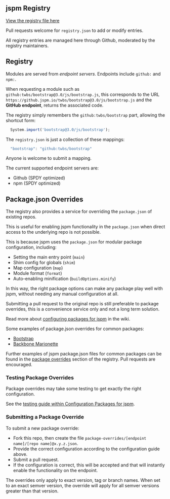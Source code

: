 jspm Registry
---

[View the registry file here](https://github.com/jspm/registry/blob/master/registry.json)

Pull requests welcome for `registry.json` to add or modify entries.

All registry entries are managed here through Github, moderated by the registry maintainers.

Registry
---

Modules are served from _endpoint servers_. Endpoints include `github:` and `npm:`.

When requesting a module such as `github:twbs/bootstrap@3.0/js/bootstrap.js`, this corresponds to the URL 
`https://github.jspm.io/twbs/bootstrap@3.0/js/bootstrap.js` and the **GitHub endpoint**, returns the associated code.

The registry simply remembers the `github:twbs/bootstrap` part, allowing the shortcut form:

```javascript
  System.import('bootstrap@3.0/js/bootstrap');
```

The `registry.json` is just a collection of these mappings:

```javascript
  "bootstrap": "github:twbs/bootstrap"
```

Anyone is welcome to submit a mapping.

The current supported endpoint servers are:

* Github (SPDY optimized)
* npm (SPDY optimized)

Package.json Overrides
---

The registry also provides a service for overriding the `package.json` of existing repos.

This is useful for enabling jspm functionality in the `package.json` when direct access to the underlying repo is not possible.

This is because jspm uses the `package.json` for modular package configuration, including:

* Setting the main entry point (`main`)
* Shim config for globals (`shim`)
* Map configuration (`map`)
* Module format (`format`)
* Auto-enabling minification (`buildOptions.minify`)

In this way, the right package options can make any package play well with jspm, without needing any manual configuration at all.

Submitting a pull request to the original repo is still preferable to package overrides, this is a convenience service only and not a long term solution.

Read more about [configuring packages for jspm](https://github.com/jspm/registry/wiki/Configuring-Packages-for-jspm) in the wiki.

Some examples of package.json overrides for common packages:
* [Bootstrap](https://github.com/jspm/registry/blob/master/package-overrides/github/twbs/bootstrap%403.0.2.json)
* [Backbone Marionette](https://github.com/jspm/registry/blob/master/package-overrides/github/marionettejs/backbone.marionette%401.2.2.json)

Further examples of jspm package.json files for common packages can be found in the [package overrides](https://github.com/jspm/registry/tree/master/package-overrides) section of the registry. Pull requests are encouraged.

### Testing Package Overrides

Package overrides may take some testing to get exactly the right configuration.

See the [testing guide within Configuration Packages for jspm](https://github.com/jspm/registry/wiki/Configuring-Packages-for-jspm#testing-configuration).

### Submitting a Package Override

To submit a new package override:

* Fork this repo, then create the file `package-overrides/[endpoint name]/[repo name]@x.y.z.json`.
* Provide the correct configuration according to the configuration guide above.
* Submit a pull request.
* If the configuration is correct, this will be accepted and that will instantly enable the functionality on the endpoint.

The overrides only apply to exact version, tag or branch names. When set to an exact semver version, the override will apply for all semver versions greater than that version.



